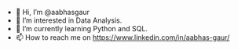 - 👋 Hi, I’m @aabhasgaur
- 👀 I’m interested in Data Analysis.
- 🌱 I’m currently learning Python and SQL.
- 📫 How to reach me on https://www.linkedin.com/in/aabhas-gaur/

<!---
aabhasgaur/aabhasgaur is a ✨ special ✨ repository because its `README.md` (this file) appears on your GitHub profile.
You can click the Preview link to take a look at your changes.
--->
